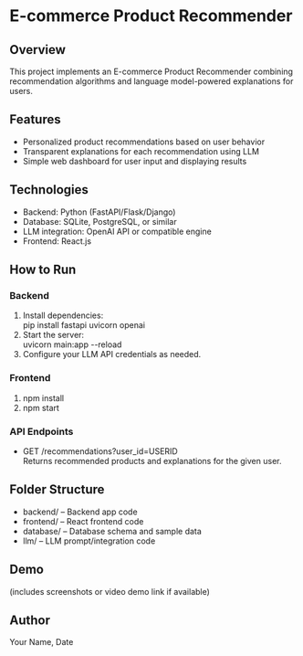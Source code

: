 # E-commerce Product Recommender

## Overview
This project implements an E-commerce Product Recommender combining recommendation algorithms and language model-powered explanations for users.

## Features
- Personalized product recommendations based on user behavior
- Transparent explanations for each recommendation using LLM
- Simple web dashboard for user input and displaying results

## Technologies
- Backend: Python (FastAPI/Flask/Django)
- Database: SQLite, PostgreSQL, or similar
- LLM integration: OpenAI API or compatible engine
- Frontend: React.js

## How to Run

### Backend
1. Install dependencies:  
   pip install fastapi uvicorn openai
2. Start the server:  
   uvicorn main:app --reload
3. Configure your LLM API credentials as needed.

### Frontend
1. npm install
2. npm start

### API Endpoints
- GET /recommendations?user_id=USERID  
  Returns recommended products and explanations for the given user.

## Folder Structure
- backend/ – Backend app code
- frontend/ – React frontend code
- database/ – Database schema and sample data
- llm/ – LLM prompt/integration code

## Demo
(includes screenshots or video demo link if available)

## Author
Your Name, Date